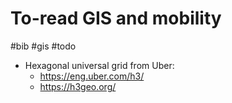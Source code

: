 # To-read GIS and mobility

#bib #gis #todo

* Hexagonal universal grid from Uber:
    * https://eng.uber.com/h3/
    * https://h3geo.org/